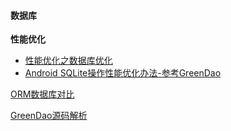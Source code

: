 #### 数据库

**性能优化**

- [性能优化之数据库优化](http://www.trinea.cn/android/database-performance/)
- <a href="http://lcodecorex.github.io/2016/08/12/Android%20SQLite%E6%93%8D%E4%BD%9C%E6%80%A7%E8%83%BD%E4%BC%98%E5%8C%96%E5%8A%9E%E6%B3%95(%E5%8F%82%E8%80%83GreenDao)" target="_blank">Android SQLite操作性能优化办法-参考GreenDao</a>

[ORM数据库对比](http://greenrobot.org/android/android-orm-performance-in-2015/)

[GreenDao源码解析](http://blog.csdn.net/u010687392/article/details/48465315)